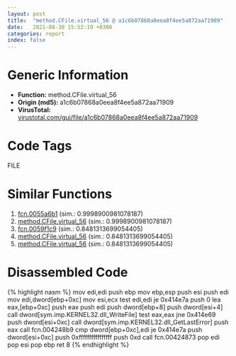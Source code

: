 ```yaml
---
layout: post
title:  "method.CFile.virtual_56 @ a1c6b07868a0eea8f4ee5a872aa71909"
date:   2021-08-30 15:52:19 +0300
categories: report
index: false
---
```


# Generic Information
- **Function:** method.CFile.virtual\_56
- **Origin (md5):** a1c6b07868a0eea8f4ee5a872aa71909
- **VirusTotal:** [virustotal.com/gui/file/a1c6b07868a0eea8f4ee5a872aa71909][virustotal_ref]

# Code Tags
<span class="tag" id="FILE">FILE</span>


# Similar Functions

1. [fcn.0055a6b1][similar_1_ref] (sim.: 0.9998900981078187)
2. [method.CFile.virtual\_56][similar_2_ref] (sim.: 0.9998900981078187)
3. [fcn.0059f1c9][similar_3_ref] (sim.: 0.8481313699054405)
4. [method.CFile.virtual\_56][similar_4_ref] (sim.: 0.8481313699054405)
5. [method.CFile.virtual\_56][similar_5_ref] (sim.: 0.8481313699054405)


# Disassembled Code

{% highlight nasm %}
mov edi,edi
push ebp
mov ebp,esp
push esi
push edi
mov edi,dword[ebp+0xc]
mov esi,ecx
test edi,edi
je 0x414e7a
push 0
lea eax,[ebp+0xc]
push eax
push edi
push dword[ebp+8]
push dword[esi+4]
call dword[sym.imp.KERNEL32.dll_WriteFile]
test eax,eax
jne 0x414e69
push dword[esi+0xc]
call dword[sym.imp.KERNEL32.dll_GetLastError]
push eax
call fcn.004248b9
cmp dword[ebp+0xc],edi
je 0x414e7a
push dword[esi+0xc]
push 0xffffffffffffffff
push 0xd
call fcn.00424873
pop edi
pop esi
pop ebp
ret 8
{% endhighlight %}


[similar_1_ref]: /report/fcn.0055a6b1@c60344b51fa39a329b92557d24ff7670
[similar_2_ref]: /report/method.CFile.virtual_56@c60344b51fa39a329b92557d24ff7670
[similar_3_ref]: /report/fcn.0059f1c9@7453c96a6fbd42ec690b8deb53eafcba
[similar_4_ref]: /report/method.CFile.virtual_56@3e981d1767f44f5fe2446a49ffe52f4e
[similar_5_ref]: /report/method.CFile.virtual_56@7453c96a6fbd42ec690b8deb53eafcba
[virustotal_ref]: https://www.virustotal.com/gui/file/a1c6b07868a0eea8f4ee5a872aa71909